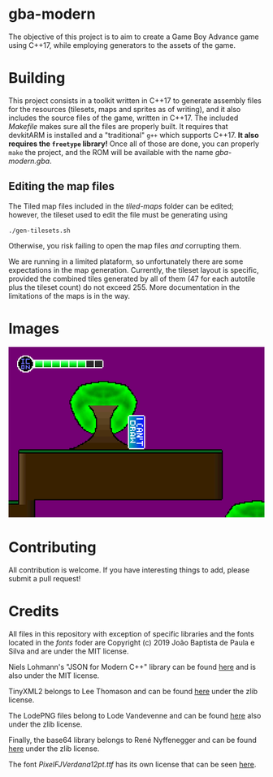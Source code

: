 gba-modern
==========
The objective of this project is to aim to create a Game Boy Advance game using C++17, while employing generators to the assets of the game.

Building
========
This project consists in a toolkit written in C++17 to generate assembly files for the resources (tilesets, maps and sprites as of writing), and it also includes the source files of the game, written in C++17. The included *Makefile* makes sure all the files are properly built. It requires that devkitARM is installed and a "traditional" `g++` which supports C++17. **It also requires the `freetype` library!** Once all of those are done, you can properly `make` the project, and the ROM will be available with the name _gba-modern.gba_.

Editing the map files
---------------------
The Tiled map files included in the _tiled-maps_ folder can be edited; however, the tileset used to edit the file must be generating using
```
./gen-tilesets.sh
```
Otherwise, you risk failing to open the map files _and_ corrupting them.

We are running in a limited plataform, so unfortunately there are some expectations in the map generation. Currently, the tileset layout is specific, provided the combined tiles generated by all of them (47 for each autotile plus the tileset count) do not exceed 255. More documentation in the limitations of the maps is in the way.

Images
======

![Screenshot #0](screenshots/gba-modern-0.png)

Contributing
============
All contribution is welcome. If you have interesting things to add, please submit a pull request!

Credits
=======
All files in this repository with exception of specific libraries and the fonts located in the _fonts_ foder are Copyright (c) 2019 João Baptista de Paula e Silva and are under the MIT license.

Niels Lohmann's "JSON for Modern C++" library can be found [here](https://github.com/nlohmann/json) and is also under the MIT license.

TinyXML2 belongs to Lee Thomason and can be found [here](https://github.com/leethomason/tinyxml2) under the zlib license.

The LodePNG files belong to Lode Vandevenne and can be found [here](https://lodev.org/lodepng/) also under the zlib license.

Finally, the base64 library belongs to René Nyffenegger and can be found [here](https://github.com/ReneNyffenegger/cpp-base64) under the zlib license.

The font _PixelFJVerdana12pt.ttf_ has its own license that can be seen [here](data/fonts/1001fonts-pix-pixelfjverdana12pt-eula.txt).
